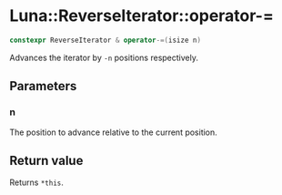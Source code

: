 # Luna::ReverseIterator::operator-=

```c++
constexpr ReverseIterator & operator-=(isize n)
```

Advances the iterator by `-n` positions respectively. 



## Parameters
### n
The position to advance relative to the current position. 

## Return value
Returns `*this`. 

